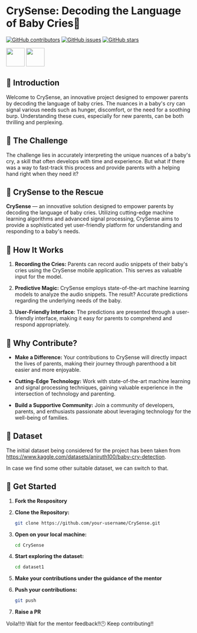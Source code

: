# CrySense: Decoding the Language of Baby Cries👶

[![GitHub contributors](https://img.shields.io/github/contributors/SrijanShovit/CrySense.svg)](https://github.com/SrijanShovit/CrySense/graphs/contributors)
[![GitHub issues](https://img.shields.io/github/issues/SrijanShovit/CrySense.svg)](https://github.com/SrijanShovit/CrySense/issues)
[![GitHub stars](https://img.shields.io/github/stars/SrijanShovit/CrySense.svg)](https://github.com/SrijanShovit/CrySense/stargazers)

[<img src="https://avatars.githubusercontent.com/u/86592220?v=4" width="50" height="50">](https://github.com/SrijanShovit)
[<img src="https://avatars.githubusercontent.com/u/97423149?v=4" width="50" height="50">](https://github.com/zeta-bot)


## 🍼 Introduction

Welcome to CrySense, an innovative project designed to empower parents by decoding the language of baby cries. The nuances in a baby's cry can signal various needs such as hunger, discomfort, or the need for a soothing burp. Understanding these cues, especially for new parents, can be both thrilling and perplexing.

## 🚀 The Challenge

The challenge lies in accurately interpreting the unique nuances of a baby's cry, a skill that often develops with time and experience. But what if there was a way to fast-track this process and provide parents with a helping hand right when they need it?

## 🦸 CrySense to the Rescue

**CrySense** — an innovative solution designed to empower parents by decoding the language of baby cries. Utilizing cutting-edge machine learning algorithms and advanced signal processing, CrySense aims to provide a sophisticated yet user-friendly platform for understanding and responding to a baby's needs.

## 🎉 How It Works

1. **Recording the Cries:** Parents can record audio snippets of their baby's cries using the CrySense mobile application. This serves as valuable input for the model.

2. **Predictive Magic:** CrySense employs state-of-the-art machine learning models to analyze the audio snippets. The result? Accurate predictions regarding the underlying needs of the baby.

3. **User-Friendly Interface:** The predictions are presented through a user-friendly interface, making it easy for parents to comprehend and respond appropriately.

## 🌟 Why Contribute?

- **Make a Difference:** Your contributions to CrySense will directly impact the lives of parents, making their journey through parenthood a bit easier and more enjoyable.

- **Cutting-Edge Technology:** Work with state-of-the-art machine learning and signal processing techniques, gaining valuable experience in the intersection of technology and parenting.

- **Build a Supportive Community:** Join a community of developers, parents, and enthusiasts passionate about leveraging technology for the well-being of families.

## 📑 Dataset

The initial dataset being considered for the project has been taken from https://www.kaggle.com/datasets/aniruth100/baby-cry-detection.

In case we find some other suitable dataset, we can switch to that.

## 🚀 Get Started

1. **Fork the Respository**
   
2. **Clone the Repository:**
   ```sh
   git clone https://github.com/your-username/CrySense.git

2. **Open on your local machine:**
   ```sh
   cd CrySense

3. **Start exploring the dataset:**
   ```sh
   cd dataset1

4. **Make your contributions under the guidance of the mentor**

5. **Push your contributions:**
   ```sh
   git push

6. **Raise a PR**

Voila!!🤓 Wait for the mentor feedback!!🕛 Keep contributing!!
